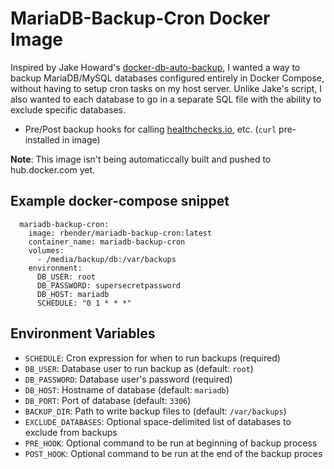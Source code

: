 # MariaDB-Backup-Cron Docker Image

Inspired by Jake Howard's [docker-db-auto-backup](https://github.com/RealOrangeOne/docker-db-auto-backup), I wanted a way to backup MariaDB/MySQL databases configured entirely in Docker Compose, without having to setup cron tasks on my host server. Unlike Jake's script, I also wanted to each database to go in a separate SQL file with the ability to exclude specific databases.

- Pre/Post backup hooks for calling [healthchecks.io](https://healthchecks.io/), etc. (`curl` pre-installed in image)

**Note**: This image isn't being automaticcally built and pushed to hub.docker.com yet.

## Example docker-compose snippet

```
  mariadb-backup-cron:
    image: rbender/mariadb-backup-cron:latest
    container_name: mariadb-backup-cron
    volumes:
      - /media/backup/db:/var/backups
    environment:
      DB_USER: root
      DB_PASSWORD: supersecretpassword
      DB_HOST: mariadb
      SCHEDULE: "0 1 * * *"
```

## Environment Variables

- `SCHEDULE`: Cron expression for when to run backups (required)
- `DB_USER`: Database user to run backup as (default: `root`)
- `DB_PASSWORD`: Database user's password (required)
- `DB_HOST`: Hostname of database (default: `mariadb`)
- `DB_PORT`: Port of database (default: `3306`)
- `BACKUP_DIR`: Path to write backup files to (default: `/var/backups`)
- `EXCLUDE_DATABASES`: Optional space-delimited list of databases to exclude from backups
- `PRE_HOOK`: Optional command to be run at beginning of backup process
- `POST_HOOK`: Optional command to be run at the end of the backup proces
